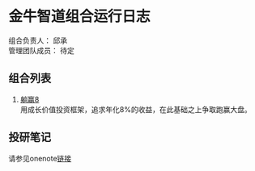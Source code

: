 # 金牛智道组合运行日志
组合负责人： 邱承  
管理团队成员： 待定

## 组合列表
1. [躺赢8](投资组合/躺赢8/target.md)  
用成长价值投资框架，追求年化8%的收益，在此基础之上争取跑赢大盘。

## 投研笔记
请参见onenote[链接](https://1drv.ms/u/s!Avm8gDc2IOpK2Xx7JtQraj8Qdi56)
